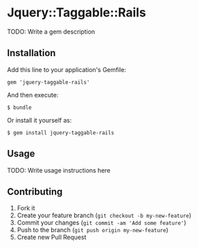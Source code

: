 # Jquery::Taggable::Rails

TODO: Write a gem description

## Installation

Add this line to your application's Gemfile:

    gem 'jquery-taggable-rails'

And then execute:

    $ bundle

Or install it yourself as:

    $ gem install jquery-taggable-rails

## Usage

TODO: Write usage instructions here

## Contributing

1. Fork it
2. Create your feature branch (`git checkout -b my-new-feature`)
3. Commit your changes (`git commit -am 'Add some feature'`)
4. Push to the branch (`git push origin my-new-feature`)
5. Create new Pull Request
